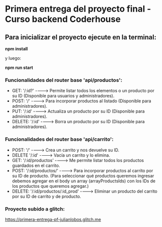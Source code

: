 # Primera entrega del proyecto final - Curso backend Coderhouse

## Para inicializar el proyecto ejecute en la terminal:
**npm install**

y luego:  

**npm run start**

### Funcionalidades del router base 'api/productos':

- GET: '/:id?' ----> Permite listar todos los elementos o un producto por su ID (Disponible para usuarios y administradores).
- POST: '/' ----> Para incorporar productos al listado (Disponible para administradores).
- PUT: '/:id' ----> Actualiza un producto por su ID (Disponible para administradores).
- DELETE: '/:id' ----> Borra un producto por su ID (Disponible para administradores).

### Funcionalidades del router base 'api/carrito':

- POST: '/' ----> Crea un carrito y nos devuelve su ID.
- DELETE '/:id' ----> Vacía un carrito y lo elimina.
- GET: '/:id/productos' ----> Me permite listar todos los productos guardados en el carrito.
- POST: '/:id/productos/' ----> Para incorporar productos al carrito por su ID de producto. (Para seleccionar qué productos queremos ingresar debemos agregar en el body un array (arrayProductsIds) con los IDs de los productos que queremos agregar.)
- DELETE: '/:id/productos/:id_prod' ----> Eliminar un producto del carrito por su ID de carrito y de producto.

### Proyecto subido a glitch:
https://primera-entrega-pf-julianlobos.glitch.me
